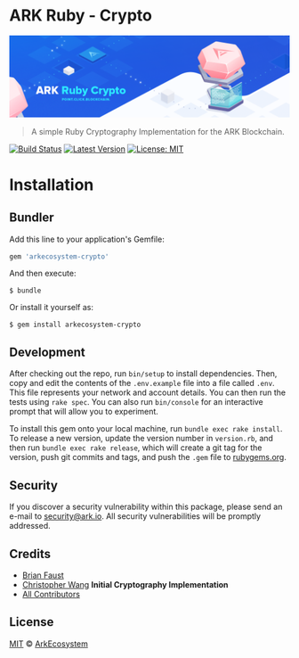 # ARK Ruby - Crypto

<p align="center">
    <img src="https://github.com/ArkEcosystem/ruby-crypto/blob/master/banner.png" />
</p>

> A simple Ruby Cryptography Implementation for the ARK Blockchain.

[![Build Status](https://travis-ci.org/ArkEcosystem/ruby-crypto.svg?branch=develop)](https://travis-ci.org/ArkEcosystem/ruby-crypto)
[![Latest Version](https://img.shields.io/github/release/ArkEcosystem/ruby-crypto.svg?style=flat-square)](https://github.com/ArkEcosystem/ruby-crypto/releases)
[![License: MIT](https://img.shields.io/badge/License-MIT-yellow.svg)](https://opensource.org/licenses/MIT)

# Installation

## Bundler

Add this line to your application's Gemfile:

```ruby
gem 'arkecosystem-crypto'
```

And then execute:

    $ bundle

Or install it yourself as:

    $ gem install arkecosystem-crypto

## Development

After checking out the repo, run `bin/setup` to install dependencies. Then, copy and edit the contents of the `.env.example` file into a file called `.env`. This file represents your network and account details. You can then run the tests using `rake spec`. You can also run `bin/console` for an interactive prompt that will allow you to experiment.

To install this gem onto your local machine, run `bundle exec rake install`. To release a new version, update the version number in `version.rb`, and then run `bundle exec rake release`, which will create a git tag for the version, push git commits and tags, and push the `.gem` file to [rubygems.org](https://rubygems.org).

## Security

If you discover a security vulnerability within this package, please send an e-mail to security@ark.io. All security vulnerabilities will be promptly addressed.

## Credits

- [Brian Faust](https://github.com/faustbrian)
- [Christopher Wang](https://github.com/christopherjwang) **Initial Cryptography Implementation**
- [All Contributors](../../../../contributors)

## License

[MIT](LICENSE) © [ArkEcosystem](https://ark.io)
